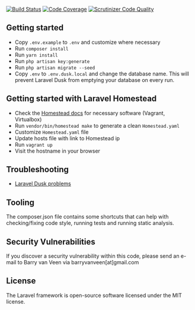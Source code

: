 [![Build Status](https://travis-ci.org/barryvanveen/blog.svg?branch=master)](https://travis-ci.org/barryvanveen/blog)
[![Code Coverage](https://scrutinizer-ci.com/g/barryvanveen/blog/badges/coverage.png?b=master)](https://scrutinizer-ci.com/g/barryvanveen/blog/?branch=master)
[![Scrutinizer Code Quality](https://scrutinizer-ci.com/g/barryvanveen/blog/badges/quality-score.png?b=master)](https://scrutinizer-ci.com/g/barryvanveen/blog/?branch=master)

## Getting started
- Copy `.env.example` to `.env` and customize where necessary
- Run `composer install`
- Run `yarn install`
- Run `php artisan key:generate`
- Run `php artisan migrate --seed`
- Copy `.env` to `.env.dusk.local` and change the database name. This will prevent Laravel Dusk from emptying your database on every run.

## Getting started with Laravel Homestead
- Check the [Homestead docs](https://laravel.com/docs/master/homestead) for necessary software (Vagrant, Virtualbox)
- Run `vendor/bin/homestead make` to generate a clean `Homestead.yaml`
- Customize `Homestead.yaml` file
- Update hosts file with link to Homestead ip
- Run `vagrant up`
- Visit the hostname in your browser

## Troubleshooting
- [Laravel Dusk problems](docs/dusk_troubleshooting.md)

## Tooling
The composer.json file contains some shortcuts that can help with checking/fixing code style, running tests and running static analysis.

## Security Vulnerabilities
If you discover a security vulnerability within this code, please send an e-mail to Barry van Veen via barryvanveen[at]gmail.com

## License
The Laravel framework is open-source software licensed under the MIT license.
